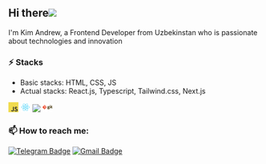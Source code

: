 
## Hi there<img src="https://github.com/TheDudeThatCode/TheDudeThatCode/blob/master/Assets/Hi.gif" width="29px"> 

I'm Kim Andrew, a Frontend Developer from Uzbekinstan who is passionate about technologies and innovation


### ⚡ Stacks

- Basic stacks: HTML, CSS, JS
- Actual stacks: React.js, Typescript, Tailwind.css, Next.js

<code><img height="20" src="https://raw.githubusercontent.com/github/explore/80688e429a7d4ef2fca1e82350fe8e3517d3494d/topics/javascript/javascript.png"></code>
<code><img height="20" src="https://raw.githubusercontent.com/github/explore/80688e429a7d4ef2fca1e82350fe8e3517d3494d/topics/react/react.png"></code>
<code><img height="20" src="https://cdn-icons-png.flaticon.com/512/5968/5968381.png"></code>
<code><img height="20" src="https://raw.githubusercontent.com/github/explore/80688e429a7d4ef2fca1e82350fe8e3517d3494d/topics/git/git.png"></code>

###  📫 How to reach me:

[![Telegram Badge](https://img.shields.io/badge/-@ShanuMishra1515-1ca0f1?style=flat-square&labelColor=1ca0f1&logo=twitter&logoColor=white&link=https://twitter.com/ShanuMishra1515)](https://twitter.com/ShanuMishra1515) 
[![Gmail Badge](https://img.shields.io/badge/Gmail-c14438?style=flat-square&logo=Gmail&logoColor=white&link=mailto:arlekinndev@gmail.com)](mailto:arlekinndev@gmail.com)
